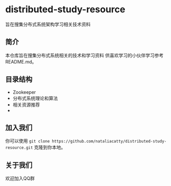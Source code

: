 # distributed-study-resource
旨在搜集分布式系统架构学习相关技术资料

## 简介 ##

本仓库旨在搜集分布式系统相关的技术和学习资料 供喜欢学习的小伙伴学习参考 README.md。

## 目录结构 ##

+ Zookeeper
+ 分布式系统理论和算法
+ 相关资源推荐
+ 

## 加入我们 ##

你可以使用 `git clone https://github.com/nataliacatty/distributed-study-resource.git` 克隆到你本地。

## 关于我们 ##

欢迎加入QQ群 

